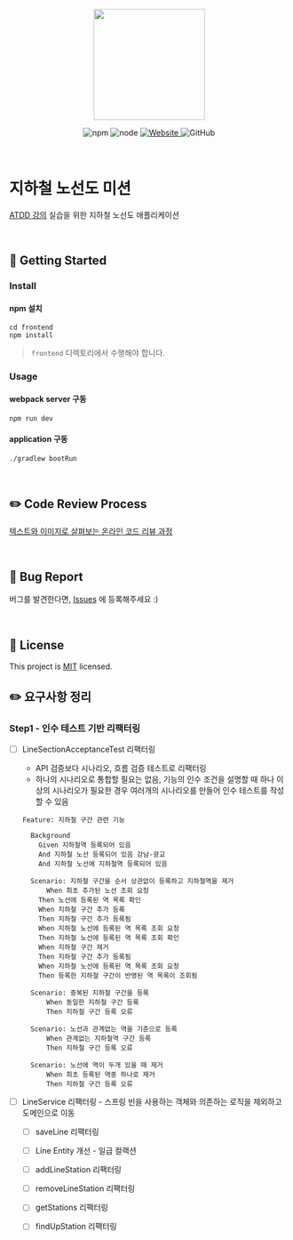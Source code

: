 <p align="center">
    <img width="200px;" src="https://raw.githubusercontent.com/woowacourse/atdd-subway-admin-frontend/master/images/main_logo.png"/>
</p>
<p align="center">
  <img alt="npm" src="https://img.shields.io/badge/npm-%3E%3D%205.5.0-blue">
  <img alt="node" src="https://img.shields.io/badge/node-%3E%3D%209.3.0-blue">
  <a href="https://edu.nextstep.camp/c/R89PYi5H" alt="nextstep atdd">
    <img alt="Website" src="https://img.shields.io/website?url=https%3A%2F%2Fedu.nextstep.camp%2Fc%2FR89PYi5H">
  </a>
  <img alt="GitHub" src="https://img.shields.io/github/license/next-step/atdd-subway-service">
</p>

<br>

# 지하철 노선도 미션
[ATDD 강의](https://edu.nextstep.camp/c/R89PYi5H) 실습을 위한 지하철 노선도 애플리케이션

<br>

## 🚀 Getting Started

### Install
#### npm 설치
```
cd frontend
npm install
```
> `frontend` 디렉토리에서 수행해야 합니다.

### Usage
#### webpack server 구동
```
npm run dev
```
#### application 구동
```
./gradlew bootRun
```
<br>

## ✏️ Code Review Process
[텍스트와 이미지로 살펴보는 온라인 코드 리뷰 과정](https://github.com/next-step/nextstep-docs/tree/master/codereview)

<br>

## 🐞 Bug Report

버그를 발견한다면, [Issues](https://github.com/next-step/atdd-subway-service/issues) 에 등록해주세요 :)

<br>

## 📝 License

This project is [MIT](https://github.com/next-step/atdd-subway-service/blob/master/LICENSE.md) licensed.

## :pencil2: 요구사항 정리

### Step1 - 인수 테스트 기반 리팩터링

- [ ] LineSectionAcceptanceTest 리팩터링
  - API 검증보다 시나리오, 흐름 검증 테스트로 리팩터링
  - 하나의 시나리오로 통합할 필요는 없음, 기능의 인수 조건을 설명할 때 하나 이상의 시나리오가 필요한 경우 여러개의 시나리오를 만들어 인수 테스트를 작성할 수 있음
  
  ```
  Feature: 지하철 구간 관련 기능
  
    Background 
      Given 지하철역 등록되어 있음
      And 지하철 노선 등록되어 있음 강남-광교
      And 지하철 노선에 지하철역 등록되어 있음
  
    Scenario: 지하철 구간을 순서 상관없이 등록하고 지하철역을 제거
    	When 최초 추가된 노선 조회 요청
      Then 노선에 등록된 역 목록 확인
      When 지하철 구간 추가 등록
      Then 지하철 구간 추가 등록됨
      When 지하철 노선에 등록된 역 목록 조회 요청
      Then 지하철 노선에 등록된 역 목록 조회 확인
      When 지하철 구간 제거
      Then 지하철 구간 추가 등록됨
      When 지하철 노선에 등록된 역 목록 조회 요청
      Then 등록한 지하철 구간이 반영된 역 목록이 조회됨
  
  	Scenario: 중복된 지하철 구간을 등록
  		When 동일한 지하철 구간 등록
  		Then 지하철 구간 등록 오류
  
  	Scenario: 노선과 관계없는 역을 기준으로 등록
  		When 관계없는 지하철역 구간 등록
  		Then 지하철 구간 등록 오류
  	
  	Scenario: 노선에 역이 두개 있을 때 제거
  		When 최초 등록된 역중 하나로 제거
  		Then 지하철 구간 등록 오류
  ```

- [ ] LineService 리팩터링 - 스프링 빈을 사용하는 객체와 의존하는 로직을 제외하고 도메인으로 이동
  - [ ] saveLine 리팩터링
  - [ ] Line Entity 개선 - 일급 컬랙션
  - [ ] addLineStation 리팩터링
  - [ ] removeLineStation 리팩터링
  - [ ] getStations 리팩터링
  - [ ] findUpStation 리팩터링



